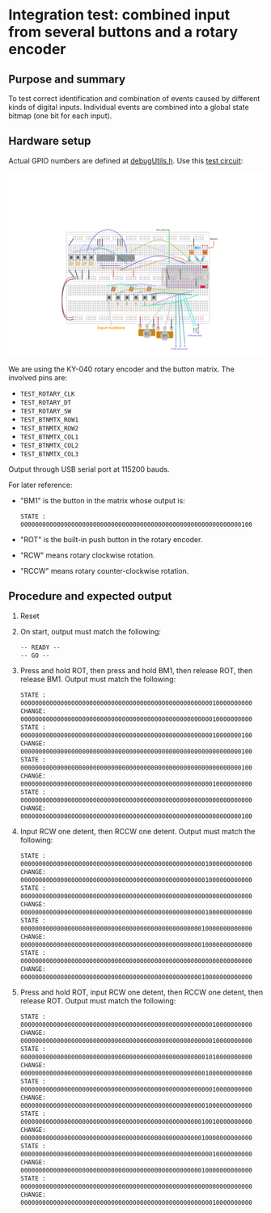 # Integration test: combined input from several buttons and a rotary encoder

## Purpose and summary

To test correct identification and combination of events caused by different kinds of digital inputs.
Individual events are combined into a global state bitmap (one bit for each input).

## Hardware setup

Actual GPIO numbers are defined at [debugUtils.h](./debugUtils.h).
Use this [test circuit](../../Protoboards/ESP32-WROOM-DevKitC-1.diy):

![Test circuit image](../../Protoboards/ProtoBoard-ESP32-Dekvit-C-1.png)

We are using the KY-040 rotary encoder and the button matrix. The involved pins are:

- `TEST_ROTARY_CLK`
- `TEST_ROTARY_DT`
- `TEST_ROTARY_SW`
- `TEST_BTNMTX_ROW1`
- `TEST_BTNMTX_ROW2`
- `TEST_BTNMTX_COL1`
- `TEST_BTNMTX_COL2`
- `TEST_BTNMTX_COL3`

Output through USB serial port at 115200 bauds.

For later reference:

- "BM1" is the button in the matrix whose output is:

  ```text
  STATE : 0000000000000000000000000000000000000000000000000000000000000100
  ```

- "ROT" is the built-in push button in the rotary encoder.
- "RCW" means rotary clockwise rotation.
- "RCCW" means rotary counter-clockwise rotation.

## Procedure and expected output

1. Reset
2. On start, output must match the following:

   ```text
   -- READY --
   -- GO --
   ```

3. Press and hold ROT, then press and hold BM1, then release ROT, then release BM1. Output must match the following:

   ```text
   STATE : 0000000000000000000000000000000000000000000000000000010000000000
   CHANGE: 0000000000000000000000000000000000000000000000000000010000000000
   STATE : 0000000000000000000000000000000000000000000000000000010000000100
   CHANGE: 0000000000000000000000000000000000000000000000000000000000000100
   STATE : 0000000000000000000000000000000000000000000000000000000000000100
   CHANGE: 0000000000000000000000000000000000000000000000000000010000000000
   STATE : 0000000000000000000000000000000000000000000000000000000000000000
   CHANGE: 0000000000000000000000000000000000000000000000000000000000000100
   ```

4. Input RCW one detent, then RCCW one detent. Output must match the following:

   ```text
   STATE : 0000000000000000000000000000000000000000000000000001000000000000
   CHANGE: 0000000000000000000000000000000000000000000000000001000000000000
   STATE : 0000000000000000000000000000000000000000000000000000000000000000
   CHANGE: 0000000000000000000000000000000000000000000000000001000000000000
   STATE : 0000000000000000000000000000000000000000000000000010000000000000
   CHANGE: 0000000000000000000000000000000000000000000000000010000000000000
   STATE : 0000000000000000000000000000000000000000000000000000000000000000
   CHANGE: 0000000000000000000000000000000000000000000000000010000000000000
   ```

5. Press and hold ROT, input RCW one detent, then RCCW one detent, then release ROT. Output must match the following:

   ```text
   STATE : 0000000000000000000000000000000000000000000000000000010000000000
   CHANGE: 0000000000000000000000000000000000000000000000000000010000000000
   STATE : 0000000000000000000000000000000000000000000000000001010000000000
   CHANGE: 0000000000000000000000000000000000000000000000000001000000000000
   STATE : 0000000000000000000000000000000000000000000000000000010000000000
   CHANGE: 0000000000000000000000000000000000000000000000000001000000000000
   STATE : 0000000000000000000000000000000000000000000000000010010000000000
   CHANGE: 0000000000000000000000000000000000000000000000000010000000000000
   STATE : 0000000000000000000000000000000000000000000000000000010000000000
   CHANGE: 0000000000000000000000000000000000000000000000000010000000000000
   STATE : 0000000000000000000000000000000000000000000000000000000000000000
   CHANGE: 0000000000000000000000000000000000000000000000000000010000000000
   ```
